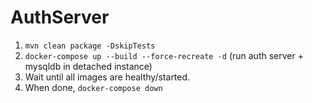 # AuthServer


 
 1. `mvn clean package -DskipTests`
 2. `docker-compose up --build --force-recreate -d` (run auth server + mysqldb in detached instance)
 3. Wait until all images are healthy/started.
 4. When done, `docker-compose down`

